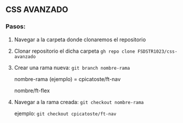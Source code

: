 ## CSS AVANZADO

### Pasos:

1. Navegar a la carpeta donde clonaremos el repositorio

2. Clonar repositorio el dicha carpeta `gh repo clone FSDSTR1023/css-avanzado`

3. Crear una rama nueva: `git branch nombre-rama`

    nombre-rama (ejemplo) = cpicatoste/ft-nav

    nombre/ft-flex

4. Navegar a la rama creada: `git checkout nombre-rama`

    ejemplo: `git checkout cpicatoste/ft-nav`